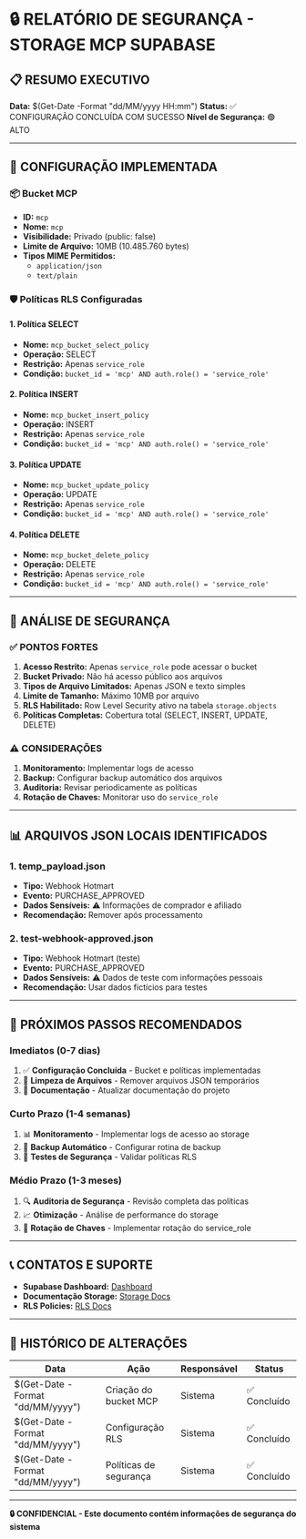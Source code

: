 # 🔒 RELATÓRIO DE SEGURANÇA - STORAGE MCP SUPABASE

## 📋 RESUMO EXECUTIVO

**Data:** $(Get-Date -Format "dd/MM/yyyy HH:mm")
**Status:** ✅ CONFIGURAÇÃO CONCLUÍDA COM SUCESSO
**Nível de Segurança:** 🟢 ALTO

---

## 🎯 CONFIGURAÇÃO IMPLEMENTADA

### 📦 Bucket MCP
- **ID:** `mcp`
- **Nome:** `mcp`
- **Visibilidade:** Privado (public: false)
- **Limite de Arquivo:** 10MB (10.485.760 bytes)
- **Tipos MIME Permitidos:** 
  - `application/json`
  - `text/plain`

### 🛡️ Políticas RLS Configuradas

#### 1. Política SELECT
- **Nome:** `mcp_bucket_select_policy`
- **Operação:** SELECT
- **Restrição:** Apenas `service_role`
- **Condição:** `bucket_id = 'mcp' AND auth.role() = 'service_role'`

#### 2. Política INSERT
- **Nome:** `mcp_bucket_insert_policy`
- **Operação:** INSERT
- **Restrição:** Apenas `service_role`
- **Condição:** `bucket_id = 'mcp' AND auth.role() = 'service_role'`

#### 3. Política UPDATE
- **Nome:** `mcp_bucket_update_policy`
- **Operação:** UPDATE
- **Restrição:** Apenas `service_role`
- **Condição:** `bucket_id = 'mcp' AND auth.role() = 'service_role'`

#### 4. Política DELETE
- **Nome:** `mcp_bucket_delete_policy`
- **Operação:** DELETE
- **Restrição:** Apenas `service_role`
- **Condição:** `bucket_id = 'mcp' AND auth.role() = 'service_role'`

---

## 🔐 ANÁLISE DE SEGURANÇA

### ✅ PONTOS FORTES
1. **Acesso Restrito:** Apenas `service_role` pode acessar o bucket
2. **Bucket Privado:** Não há acesso público aos arquivos
3. **Tipos de Arquivo Limitados:** Apenas JSON e texto simples
4. **Limite de Tamanho:** Máximo 10MB por arquivo
5. **RLS Habilitado:** Row Level Security ativo na tabela `storage.objects`
6. **Políticas Completas:** Cobertura total (SELECT, INSERT, UPDATE, DELETE)

### ⚠️ CONSIDERAÇÕES
1. **Monitoramento:** Implementar logs de acesso
2. **Backup:** Configurar backup automático dos arquivos
3. **Auditoria:** Revisar periodicamente as políticas
4. **Rotação de Chaves:** Monitorar uso do `service_role`

---

## 📊 ARQUIVOS JSON LOCAIS IDENTIFICADOS

### 1. temp_payload.json
- **Tipo:** Webhook Hotmart
- **Evento:** PURCHASE_APPROVED
- **Dados Sensíveis:** ⚠️ Informações de comprador e afiliado
- **Recomendação:** Remover após processamento

### 2. test-webhook-approved.json
- **Tipo:** Webhook Hotmart (teste)
- **Evento:** PURCHASE_APPROVED
- **Dados Sensíveis:** ⚠️ Dados de teste com informações pessoais
- **Recomendação:** Usar dados fictícios para testes

---

## 🚀 PRÓXIMOS PASSOS RECOMENDADOS

### Imediatos (0-7 dias)
1. ✅ **Configuração Concluída** - Bucket e políticas implementadas
2. 🔄 **Limpeza de Arquivos** - Remover arquivos JSON temporários
3. 📝 **Documentação** - Atualizar documentação do projeto

### Curto Prazo (1-4 semanas)
1. 📊 **Monitoramento** - Implementar logs de acesso ao storage
2. 🔄 **Backup Automático** - Configurar rotina de backup
3. 🧪 **Testes de Segurança** - Validar políticas RLS

### Médio Prazo (1-3 meses)
1. 🔍 **Auditoria de Segurança** - Revisão completa das políticas
2. 📈 **Otimização** - Análise de performance do storage
3. 🔐 **Rotação de Chaves** - Implementar rotação do service_role

---

## 📞 CONTATOS E SUPORTE

- **Supabase Dashboard:** [Dashboard](https://supabase.com/dashboard)
- **Documentação Storage:** [Storage Docs](https://supabase.com/docs/guides/storage)
- **RLS Policies:** [RLS Docs](https://supabase.com/docs/guides/auth/row-level-security)

---

## 📝 HISTÓRICO DE ALTERAÇÕES

| Data | Ação | Responsável | Status |
|------|------|-------------|--------|
| $(Get-Date -Format "dd/MM/yyyy") | Criação do bucket MCP | Sistema | ✅ Concluído |
| $(Get-Date -Format "dd/MM/yyyy") | Configuração RLS | Sistema | ✅ Concluído |
| $(Get-Date -Format "dd/MM/yyyy") | Políticas de segurança | Sistema | ✅ Concluído |

---

**🔒 CONFIDENCIAL - Este documento contém informações de segurança do sistema**